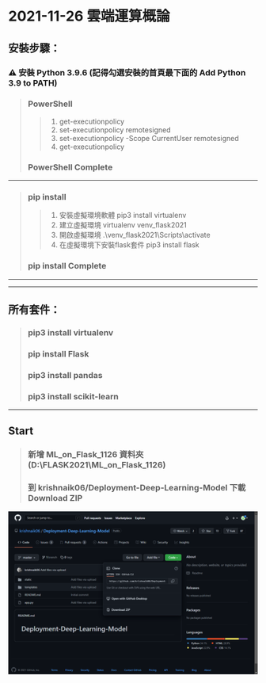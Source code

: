 # 2021-11-26 雲端運算概論
## 安裝步驟：
###  ⚠ 安裝 Python 3.9.6 (記得勾選安裝的首頁最下面的 Add Python 3.9 to PATH)
> ###  PowerShell
>> 1. get-executionpolicy
>> 2. set-executionpolicy remotesigned
>> 3. set-executionpolicy -Scope CurrentUser remotesigned
>> 4. get-executionpolicy 
> ### PowerShell Complete
---
> ### pip install
>> 1. 安裝虛擬環境軟體 pip3 install virtualenv  
>> 2. 建立虛擬環境 virtualenv venv_flask2021
>> 3. 開啟虛擬環境 .\venv_flask2021\Scripts\activate
>> 4. 在虛擬環境下安裝flask套件 pip3 install flask
> ### pip install Complete
---
---
## 所有套件：
> ### pip3 install virtualenv
> ### pip install Flask
> ### pip3 install pandas
> ### pip3 install scikit-learn
---
## Start
> ### 新增 ML_on_Flask_1126 資料夾 (D:\FLASK2021\ML_on_Flask_1126)
> ### 到 krishnaik06/Deployment-Deep-Learning-Model 下載 <br> Download ZIP
![Download](https://github.com/ChengHan16/Cs4high_4080E036/blob/master/%E9%9B%B2%E7%AB%AF%E9%81%8B%E7%AE%97%E6%A6%82%E8%AB%96%E3%80%8A110-1%E3%80%8B/%E3%80%8A6%E3%80%8B2021-11-26/Image/%E4%B8%8B%E8%BC%89%20Deployment-Deep-Learning-Model-master.PNG)
